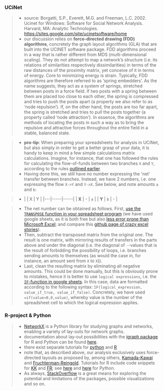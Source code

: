 ### UCiNet


> * source: Borgatti, S.P., Everett, M.G. and Freeman, L.C. 2002. Ucinet for Windows: Software for Social Network Analysis. Harvard, MA: Analytic Technologies. https://sites.google.com/site/ucinetsoftware/home
> * our discussion relies on **force-directed drawing (FDD) algorithms**, concretely the graph layout algorithms (GLA) that are built into the UCINET software package. FDD algorithms proceed in a way that is rather different from MDS (multi-dimensional scaling). They do not attempt to map a network’s structure (i.e. its relations of similarities respectively dissimilarities) in terms of the raw distances of the proximity matrix, yet conceive of it in terms of energy. Core to minimizing energy is strain. Typically, FDD algorithms are therefore referred to as ‘spring embedders’. As the name suggests, they act as a system of springs, stretched between posts in a force field. If two posts with a spring between them are placed too close to each other, the spring is compressed and tries to push the posts apart (a property we also refer to as ‘node repulsion’). If, on the other hand, the posts are too far apart, the spring is stretched and tries to pull the posts together (a property called ‘node attraction’). In essence, the algorithms are methods of locating the posts in such a way as to bring the repulsive and attractive forces throughout the entire field in a stable, balanced state.

> * **pro-tip**: When preparing your spreadsheets for analysis in UCiNet, but also simply in order to get a better grasp of your data, it is handy to keep in mind a few simple calculations matrix calculations. Imagine, for instance, that one has followed the rules for calculating the flow-of-funds between two branches `X` and `Y`, according to the rules [outlined earlier](https://github.com/michaelschiltz/even-keel/blob/master/1.%20database%20architecture.md#a-flow-of-funds-analysis).
> * Having done this, we still have no number expressing the 'net' transfer between branches. Instead, we have 2 numbers, i.e. one expressing the flow `X->Y` and `Y->X`. See below, and note amounts `a` and `b`:

> * |   | X   | Y   |
|---|-----|-----|
| **X** | -   | `a` |
| **Y** | `b` | -   |

> * The net number can be obtained as follows. First, [use the `TRANSPOSE` function in your spreadsheet program](https://gsuitetips.com/tips/sheets/how-to-transpose-data-in-a-google-spreadsheet/) (we have used google sheets, as it is both free but also [less error prone than Microsoft Excel](http://blogs.lse.ac.uk/impactofsocialsciences/2017/02/22/excel-is-threatening-the-quality-of-research-data-data-packages-are-here-to-help/); and compare this [github page of crazy excel stories](https://github.com/jennybc/scary-excel-stories)).
> * Then, subtract the transposed matrix from the original one. The result is one matrix, with mirroring results of transfers in the parts above and under the diagonal (i.e. the diagonal of `-`-values that is the result of forbidding the possibility of loops, i.e. branches sending amounts to themselves (as would the case in, for instance, an amount sent from `X` to `X`)).
> * Last, clean the resulting matrix by eliminating all negative amounts. This could be done manually, but this is obviously prone to mistakes, hence it is better to use `logical expressions`, i.e. the [`IF`-function in google sheets](https://support.google.com/docs/answer/3093364?hl=en). In this case, data are formatted according to the following syntax: `IF(logical_expression, value_if_true, value_if_false)`. Concretely, we have used `=if(value<0,0,value)`, whereby value is the number of the spreadsheet cell to which the logical expression applies.




### R-project & Python

> * [NetworkX](https://networkx.github.io/) is a Python library for studying graphs and networks, enabling a variety of lay-outs for network graphs.
> * documentation about lay-out possibilities with the [igraph package](http://igraph.org/) for R and Python can be found [here](http://igraph.org/c/doc/igraph-Layout.html).
> * there exist separate tutorials for [python](http://igraph.org/python/doc/tutorial/tutorial.html) and [R](http://igraph.org/r/doc/)
> * note that, as described above, our analysis exclusively uses force-directed layouts as proposed by, among others, [Kamada-Kawai](https://linkinghub.elsevier.com/retrieve/pii/0020019089901026) and [Fruchterman-Reingold](http://onlinelibrary.wiley.com/doi/10.1002/spe.4380211102/abstract). Tutorials for R include code snippets for [KK](http://igraph.org/r/doc/layout_with_kk.html) and [FR](http://igraph.org/r/doc/layout_with_fr.html); see [here](http://igraph.org/python/doc/igraph-pysrc.html#Graph.layout_kamada_kawai) and [here](http://igraph.org/python/doc/igraph-pysrc.html#Graph.layout_fruchterman_reingold) for Python.
> * As always, [StackOverflow](https://stackoverflow.com/) is a great means for exploring the potential and limitations of the packages, possible visualizations and so on.
